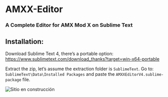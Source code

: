 # AMXX-Editor

### A Complete Editor for AMX Mod X on Sublime Text

## Installation:
Download Sublime Text 4, there’s a portable option:
https://www.sublimetext.com/download_thanks?target=win-x64-portable

Extract the zip, let’s assume the extraction folder is `SublimeText`. Go to:
`SublimeText\Data\Installed Packages` and paste the `AMXXEditorV4.sublime-package` file.

![Sitio en construcción](https://www.pngall.com/wp-content/uploads/2018/04/Under-Construction-PNG-File.png)

